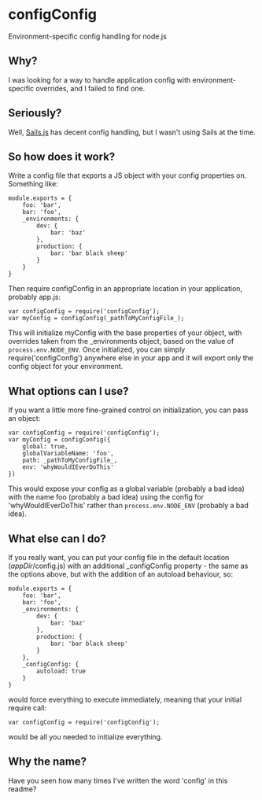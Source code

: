 # configConfig
Environment-specific config handling for node.js

## Why?
I was looking for a way to handle application config with environment-specific overrides, and I failed to find one.

## Seriously?
Well, [Sails.js](http://sailsjs.org/) has decent config handling, but I wasn't using Sails at the time.

## So how does it work?
Write a config file that exports a JS object with your config properties on. Something like:

```
module.exports = {
    foo: 'bar',
    bar: 'foo',
    _environments: {
        dev: {
            bar: 'baz'
        },
        production: {
            bar: 'bar black sheep'
        }
    }
}
```

Then require configConfig in an appropriate location in your application, probably app.js:

```
var configConfig = require('configConfig');
var myConfig = configConfig(_pathToMyConfigFile_);
```

This will initialize myConfig with the base properties of your object, with overrides taken from the _environments object, based on the value of `process.env.NODE_ENV`. Once initialized, you can simply require('configConfig') anywhere else in your app and it will export only the config object for your environment.

## What options can I use?
If you want a little more fine-grained control on initialization, you can pass an object:

```
var configConfig = require('configConfig');
var myConfig = configConfig({
    global: true,
    globalVariableName: 'foo',
    path: _pathToMyConfigFile_,
    env: 'whyWouldIEverDoThis'
})
```

This would expose your config as a global variable (probably a bad idea) with the name foo (probably a bad idea) using the config for 'whyWouldIEverDoThis' rather than `process.env.NODE_ENV` (probably a bad idea).

## What else can I do?
If you really want, you can put your config file in the default location (_appDir_/config.js) with an additional _configConfig property - the same as the options above, but with the addition of an autoload behaviour, so:

```
module.exports = {
    foo: 'bar',
    bar: 'foo',
    _environments: {
        dev: {
            bar: 'baz'
        },
        production: {
            bar: 'bar black sheep'
        }
    },
    _configConfig: {
        autoload: true
    }
}
```

would force everything to execute immediately, meaning that your initial require call:

```
var configConfig = require('configConfig');
```

would be all you needed to initialize everything.

## Why the name?
Have you seen how many times I've written the word 'config' in this readme?
